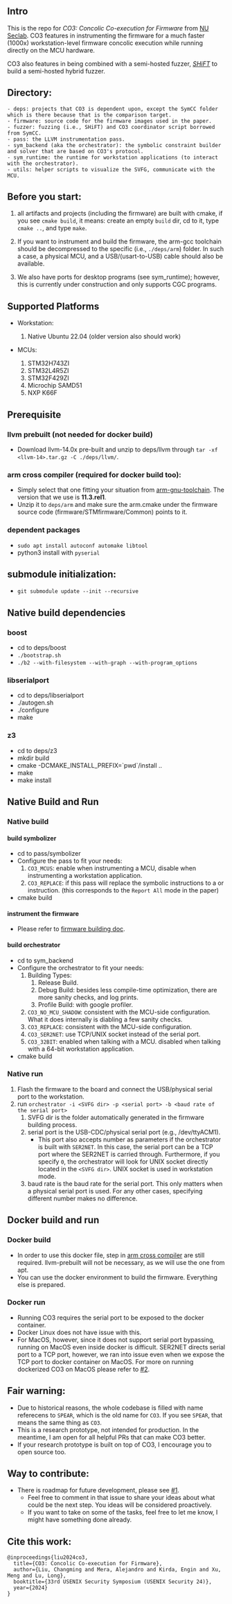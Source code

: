 ## Intro

This is the repo for *CO3: Concolic Co-execution for Firmware* from [NU Seclab](https://seclab.nu/). CO3 features in instrumenting the firmware for a much faster (1000x) workstation-level firmware concolic execution while running directly on the MCU hardware. 

CO3 also features in being combined with a semi-hosted fuzzer, [*SHiFT*](https://github.com/RiS3-Lab/SHiFT) to build a semi-hosted hybrid fuzzer.

## Directory:
```
- deps: projects that CO3 is dependent upon, except the SymCC folder which is there because that is the comparison target.  
- firmware: source code for the firmware images used in the paper.
- fuzzer: fuzzing (i.e., SHiFT) and CO3 coordinator script borrowed from SymCC. 
- pass: the LLVM instrumentation pass. 
- sym_backend (aka the orchestrator): the symbolic constraint builder and solver that are based on CO3's protocol.
- sym_runtime: the runtime for workstation applications (to interact with the orchestrator). 
- utils: helper scripts to visualize the SVFG, communicate with the MCU. 
```
## Before you start:
1. all artifacts and projects (including the firmware) are built with cmake, if you see `cmake build`, it means: create an empty `build` dir, cd to it, type `cmake ..`, and type `make`.

2. If you want to instrument and build the firmware, the arm-gcc toolchain should be decompressed to the specific (i.e., `./deps/arm`) folder. In such a case, a physical MCU, and a USB/(usart-to-USB) cable should also be available. 

3. We also have ports for desktop programs (see sym_runtime); however, this is currently under construction and only supports CGC programs. 


## Supported Platforms

- Workstation:
    1. Native Ubuntu 22.04 (older version also should work)

- MCUs:
    1. STM32H743ZI
    2. STM32L4R5ZI
    3. STM32F429ZI
    4. Microchip SAMD51
    5. NXP K66F


## Prerequisite 

### llvm prebuilt (not needed for docker build)

- Download llvm-14.0x pre-built and unzip to deps/llvm through `tar -xf <llvm-14>.tar.gz -C ./deps/llvm/`. 


### arm cross compiler (required for docker build too):

- Simply select that one fitting your situation from [arm-gnu-toolchain](https://developer.arm.com/downloads/-/arm-gnu-toolchain-downloads). The version that we use is **11.3.rel1**. 
- Unzip it to `deps/arm` and make sure the arm.cmake under the firmware source code (firmware/STMfirmware/Common) points to it. 

### dependent packages

- `sudo apt install autoconf automake libtool`
- python3 install with `pyserial`

## submodule initialization:

- `git submodule update --init --recursive`


## Native build dependencies

### boost
- cd to deps/boost
- `./bootstrap.sh`
- `./b2 --with-filesystem --with-graph --with-program_options`

### libserialport
- cd to deps/libserialport
- ./autogen.sh
- ./configure
- make

### z3
- cd to deps/z3
- mkdir build
- cmake -DCMAKE_INSTALL_PREFIX=\`pwd\`/install ..
- make
- make install 

## Native Build and Run

### Native build

#### build symbolizer
- cd to pass/symbolizer
- Configure the pass to fit your needs:
    1. `CO3_MCUS`: enable when instrumenting a MCU, disable when instrumenting a workstation application.
    2. `CO3_REPLACE`: if this pass will replace the symbolic instructions to a or instruction. (this corresponds to the `Report All` mode in the paper)
- cmake build 

#### instrument the firmware
- Please refer to [firmware building doc](docs/firmware_building.md). 

#### build orchestrator
- cd to sym_backend
- Configure the orchestrator to fit your needs:
    1. Building Types:
        1. Release Build. 
        2. Debug Build: besides less compile-time optimization, there are more sanity checks, and log prints. 
        3. Profile Build: with google profiler. 
    2. `CO3_NO_MCU_SHADOW`: consistent with the MCU-side configuration. What it does internally is diabling a few sanity checks.
    3. `CO3_REPLACE`: consistent with the MCU-side configuration. 
    4. `CO3_SER2NET`: use TCP/UNIX socket instead of the serial port. 
    5. `CO3_32BIT`: enabled when talking with a MCU. disabled when talking with a 64-bit workstation application.
- cmake build 

### Native run

1. Flash the firmware to the board and connect the USB/physical serial port to the workstation. 
2. run `orchestrator -i <SVFG dir> -p <serial port> -b <baud rate of the serial port>`
    1. SVFG dir is the folder automatically generated in the firmware building process. 
    2. serial port is the USB-CDC/physical serial port (e.g., /dev/ttyACM1). 
        - This port also accepts number as parameters if the orchestrator is built with `SER2NET`. In this case, the serial port can be a TCP port where the SER2NET is carried through. Furthermore, if you specify `0`, the orchestrator will look for UNIX socket directly located in the `<SVFG dir>`. UNIX socket is used in workstation mode.  
    3. baud rate is the baud rate for the serial port. This only matters when a physical serial port is used. For any other cases, specifying different number makes no difference. 

## Docker build and run

### Docker build
- In order to use this docker file, step in [arm cross compiler](#arm-cross-compiler) are still required. llvm-prebuilt will not be necessary, as we will use the one from apt. 
- You can use the docker environment to build the firmware. Everything else is prepared. 

### Docker run
- Running CO3 requires the serial port to be exposed to the docker container. 
- Docker Linux does not have issue with this. 
- For MacOS, however, since it does not support serial port bypassing, running on MacOS even inside docker is difficult. SER2NET directs serial port to a TCP port, however, we ran into issue even when we expose the TCP port to docker container on MacOS. For more on running dockerized CO3 on MacOS please refer to [#2](/../../issues/2). 

## Fair warning:
- Due to historical reasons, the whole codebase is filled with name referecens to `SPEAR`, which is the old name for `CO3`. If you see `SPEAR`, that means the same thing as `CO3`. 
- This is a research prototype, not intended for production. In the meantime, I am open for all helpful PRs that can make CO3 better. 
- If your research prototype is built on top of CO3, I encourage you to open source too.

## Way to contribute:
- There is roadmap for future development, please see [#1](/../../issues/1).
    - Feel free to comment in that issue to share your ideas about what could be the next step. You ideas will be considered proactively. 
    - If you want to take on some of the tasks, feel free to let me know, I might have something done already. 

## Cite this work:
```
@inproceedings{liu2024co3,
  title={CO3: Concolic Co-execution for Firmware},
  author={Liu, Changming and Mera, Alejandro and Kirda, Engin and Xu, Meng and Lu, Long},
  booktitle={33rd USENIX Security Symposium (USENIX Security 24)},
  year={2024}
}
```
